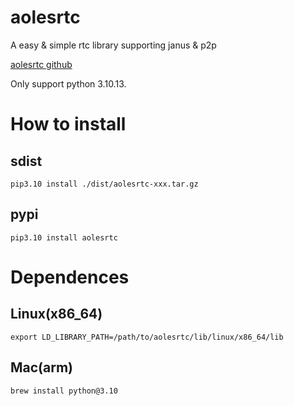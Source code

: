 # aolesrtc

A easy & simple rtc library supporting janus & p2p

[aolesrtc github](https://github.com/laoleshisui/pyaolesrtc)

Only support python 3.10.13.

# How to install
## sdist
    pip3.10 install ./dist/aolesrtc-xxx.tar.gz

## pypi
    pip3.10 install aolesrtc

# Dependences
## Linux(x86_64)
    export LD_LIBRARY_PATH=/path/to/aolesrtc/lib/linux/x86_64/lib
## Mac(arm)
    brew install python@3.10